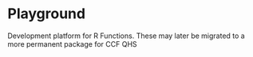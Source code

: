 Playground
==========

Development platform for R Functions.  These may later be migrated to a more permanent package for CCF QHS

